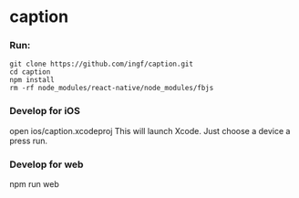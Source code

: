 # caption

### Run:
```
git clone https://github.com/ingf/caption.git 
cd caption
npm install
rm -rf node_modules/react-native/node_modules/fbjs

```

### Develop for iOS
open ios/caption.xcodeproj
This will launch Xcode. Just choose a device a press run.

### Develop for web
npm run web